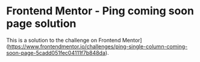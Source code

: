 # Frontend Mentor - Ping coming soon page solution

This is a solution to the challenge on Frontend Mentor](https://www.frontendmentor.io/challenges/ping-single-column-coming-soon-page-5cadd051fec04111f7b848da).
